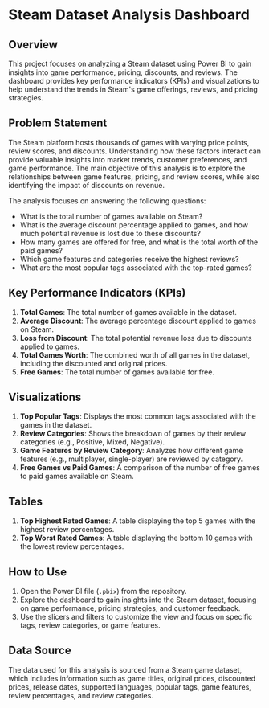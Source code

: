 # Steam Dataset Analysis Dashboard

## Overview
This project focuses on analyzing a Steam dataset using Power BI to gain insights into game performance, pricing, discounts, and reviews. The dashboard provides key performance indicators (KPIs) and visualizations to help understand the trends in Steam's game offerings, reviews, and pricing strategies.

## Problem Statement
The Steam platform hosts thousands of games with varying price points, review scores, and discounts. Understanding how these factors interact can provide valuable insights into market trends, customer preferences, and game performance. The main objective of this analysis is to explore the relationships between game features, pricing, and review scores, while also identifying the impact of discounts on revenue.

The analysis focuses on answering the following questions:
- What is the total number of games available on Steam?
- What is the average discount percentage applied to games, and how much potential revenue is lost due to these discounts?
- How many games are offered for free, and what is the total worth of the paid games?
- Which game features and categories receive the highest reviews?
- What are the most popular tags associated with the top-rated games?

## Key Performance Indicators (KPIs)
1. **Total Games**: The total number of games available in the dataset.
2. **Average Discount**: The average percentage discount applied to games on Steam.
3. **Loss from Discount**: The total potential revenue loss due to discounts applied to games.
4. **Total Games Worth**: The combined worth of all games in the dataset, including the discounted and original prices.
5. **Free Games**: The total number of games available for free.

## Visualizations
1. **Top Popular Tags**: Displays the most common tags associated with the games in the dataset.
2. **Review Categories**: Shows the breakdown of games by their review categories (e.g., Positive, Mixed, Negative).
3. **Game Features by Review Category**: Analyzes how different game features (e.g., multiplayer, single-player) are reviewed by category.
4. **Free Games vs Paid Games**: A comparison of the number of free games to paid games available on Steam.

## Tables
1. **Top Highest Rated Games**: A table displaying the top 5 games with the highest review percentages.
2. **Top Worst Rated Games**: A table displaying the bottom 10 games with the lowest review percentages.

## How to Use
1. Open the Power BI file (`.pbix`) from the repository.
2. Explore the dashboard to gain insights into the Steam dataset, focusing on game performance, pricing strategies, and customer feedback.
3. Use the slicers and filters to customize the view and focus on specific tags, review categories, or game features.

## Data Source
The data used for this analysis is sourced from a Steam game dataset, which includes information such as game titles, original prices, discounted prices, release dates, supported languages, popular tags, game features, review percentages, and review categories.
